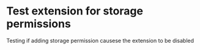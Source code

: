 # Test extension for storage permissions
Testing if adding storage permission causese the extension to be disabled
